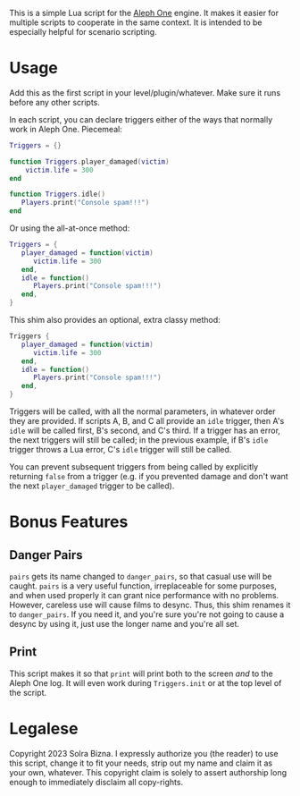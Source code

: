 This is a simple Lua script for the [Aleph One][1] engine. It makes it easier for multiple scripts to cooperate in the same context. It is intended to be especially helpful for scenario scripting.

[1]: https://github.com/Aleph-One-Marathon/alephone/

# Usage

Add this as the first script in your level/plugin/whatever. Make sure it runs before any other scripts.

In each script, you can declare triggers either of the ways that normally work in Aleph One. Piecemeal:

```lua
Triggers = {}

function Triggers.player_damaged(victim)
    victim.life = 300
end

function Triggers.idle()
   Players.print("Console spam!!!")
end
```

Or using the all-at-once method:

```lua
Triggers = {
   player_damaged = function(victim)
      victim.life = 300
   end,
   idle = function()
      Players.print("Console spam!!!")
   end,
}
```

This shim also provides an optional, extra classy method:

```lua
Triggers {
   player_damaged = function(victim)
      victim.life = 300
   end,
   idle = function()
      Players.print("Console spam!!!")
   end,
}
```

Triggers will be called, with all the normal parameters, in whatever order they are provided. If scripts A, B, and C all provide an `idle` trigger, then A's `idle` will be called first, B's second, and C's third. If a trigger has an error, the next triggers will still be called; in the previous example, if B's `idle` trigger throws a Lua error, C's `idle` trigger will still be called.

You can prevent subsequent triggers from being called by explicitly returning `false` from a trigger (e.g. if you prevented damage and don't want the next `player_damaged` trigger to be called).

# Bonus Features

## Danger Pairs

`pairs` gets its name changed to `danger_pairs`, so that casual use will be caught. `pairs` is a very useful function, irreplaceable for some purposes, and when used properly it can grant nice performance with no problems. However, careless use will cause films to desync. Thus, this shim renames it to `danger_pairs`. If you need it, and you're sure you're not going to cause a desync by using it, just use the longer name and you're all set.

## Print

This script makes it so that `print` will print both to the screen *and* to the Aleph One log. It will even work during `Triggers.init` or at the top level of the script.

# Legalese

Copyright 2023 Solra Bizna. I expressly authorize you (the reader) to use this script, change it to fit your needs, strip out my name and claim it as your own, whatever. This copyright claim is solely to assert authorship long enough to immediately disclaim all copy-rights.
